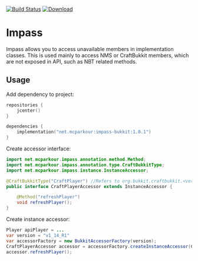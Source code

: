 [![Build Status](https://travis-ci.org/mcparkournet/impass.svg?branch=master)](https://travis-ci.org/mcparkournet/impass)
[![Download](https://api.bintray.com/packages/mcparkour/maven-public/impass-bukkit/images/download.svg)](https://bintray.com/mcparkour/maven-public/impass-bukkit/_latestVersion)

# Impass

Impass allows you to access unavailable members in implementation classes. This is used mainly to access NMS or CraftBukkit members, which are not exposed in API, such as NBT related methods.

## Usage

Add dependency to project:

```kotlin
repositories {
	jcenter()
}

dependencies {
	implementation("net.mcparkour:impass-bukkit:1.0.1")
}
```

Create accessor interface:

```java
import net.mcparkour.impass.annotation.method.Method;
import net.mcparkour.impass.annotation.type.CraftBukkitType;
import net.mcparkour.impass.instance.InstanceAccessor;

@CraftBukkitType("CraftPlayer") //Refers to org.bukkit.craftbukkit.<version>.CraftPlayer
public interface CraftPlayerAccessor extends InstanceAccessor {

	@Method("refreshPlayer")
	void refreshPlayer();
}
```

Create instance accessor:

```java
Player apiPlayer = ...
var version = "v1_14_R1"
var accessorFactory = new BukkitAccessorFactory(version);
CraftPlayerAccessor accessor = accessorFactory.createInstanceAccessor(CraftPlayerAccessor.class, apiPlayer);
accessor.refreshPlayer();
```
